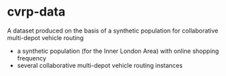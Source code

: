 # cvrp-data
A dataset produced on the basis of a synthetic population for collaborative multi-depot vehicle routing
- a synthetic population (for the Inner London Area) with online shopping frequency
- several collaborative multi-depot vehicle routing instances
